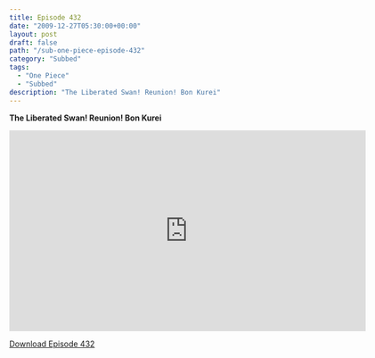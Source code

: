 ```yaml
---
title: Episode 432
date: "2009-12-27T05:30:00+00:00"
layout: post
draft: false
path: "/sub-one-piece-episode-432"
category: "Subbed"
tags:
  - "One Piece"
  - "Subbed"
description: "The Liberated Swan! Reunion! Bon Kurei"
---
```


**The Liberated Swan! Reunion! Bon Kurei**

<iframe width="640" height="360" src="https://www.rapidvideo.com/e/G6FRPEP9MP" frameborder="0" marginwidth=0 marginheight=0 scrolling=no allowfullscreen></iframe>

<a href="http://ouo.io/qs/eCodkFEQ?s=https://rapidvid.to/d/https://www.rapidvideo.com/e/G6FRPEP9MP">Download Episode 432</a>
